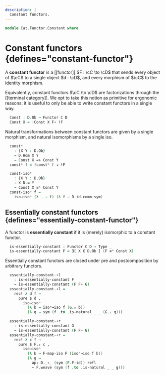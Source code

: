 ```yaml
---
description: |
  Constant functors.
---
```


<!--
```agda
open import Cat.Instances.Shape.Terminal
open import Cat.Functor.Naturality
open import Cat.Functor.Compose
open import Cat.Functor.Base
open import Cat.Prelude

import Cat.Functor.Reasoning
import Cat.Reasoning
```
-->

```agda
module Cat.Functor.Constant where
```

# Constant functors {defines="constant-functor"}

A **constant functor** is a [[functor]] $F : \cC \to \cD$ that sends
every object of $\cC$ to a single object $d : \cD$, and every morphism
of $\cC$ to the identity morphism.

<!--
```agda
module _
  {o ℓ o' ℓ'}
  {C : Precategory o ℓ} {D : Precategory o' ℓ'}
  where
  private
    module C = Cat.Reasoning C
    module D = Cat.Reasoning D
  open Functor
  open _=>_
```
-->

Equivalently, constant functors $\cC \to \cD$ are
factorizations through the [[terminal category]]. We opt to take this
notion as primitive for ergonomic reasons: it is useful to only be able
to write constant functors in a single way.

```agda
  Const : D.Ob → Functor C D
  Const X = !Const X F∘ !F
```

Natural transformations between constant functors are given by a single
morphism, and natural isomorphisms by a single iso.

```agda
  constⁿ
    : {X Y : D.Ob}
    → D.Hom X Y
    → Const X => Const Y
  constⁿ f = !constⁿ f ◂ !F

  const-isoⁿ
    : {X Y : D.Ob}
    → X D.≅ Y
    → Const X ≅ⁿ Const Y
  const-isoⁿ f =
    iso→isoⁿ (λ _ → f) (λ f → D.id-comm-sym)
```

<!--
```agda
  -- Coherence lemmas for cones and cocones as natural transformations.
  to-coconeⁿ
    : ∀ {F : Functor C D} {K : Functor ⊤Cat D}
    → F => K F∘ !F
    → F => Const (K .F₀ tt)
  to-coconeⁿ {K = K} ψ .η = ψ .η
  to-coconeⁿ {K = K} ψ .is-natural x y f =
    ψ .is-natural x y f ∙ ap₂ D._∘_ (K .F-id) refl

  to-coneⁿ
    : ∀ {F : Functor C D} {K : Functor ⊤Cat D}
    → K F∘ !F => F
    → Const (K .F₀ tt) => F
  to-coneⁿ {K = K} ψ .η = ψ .η
  to-coneⁿ {K = K} ψ .is-natural x y f =
    ap₂ D._∘_ refl (sym (K .F-id)) ∙ ψ .is-natural x y f
```
-->

## Essentially constant functors {defines="essentially-constant-functor"}

A functor is **essentially constant** if it is (merely) isomorphic
to a constant functor.

```agda
  is-essentially-constant : Functor C D → Type _
  is-essentially-constant F = ∃[ X ∈ D.Ob ] (F ≅ⁿ Const X)
```

<!--
```agda
module _
  {ob ℓb oc ℓc od ℓd}
  {B : Precategory ob ℓb}
  {C : Precategory oc ℓc}
  {D : Precategory od ℓd}
  (F : Functor C D) (G : Functor B C)
  where
  private
    module D = Cat.Reasoning D
    module F = Cat.Functor.Reasoning F
    module G = Cat.Functor.Reasoning G

  open Isoⁿ
  open _=>_
```
-->

Essentially constant functors are closed under pre and postcomposition
by arbitrary functors.

```agda
  essentially-constant-∘l
    : is-essentially-constant F
    → is-essentially-constant (F F∘ G)
  essentially-constant-∘l =
    rec! λ d f →
      pure $ d ,
        iso→isoⁿ
          (λ b → isoⁿ→iso f (G.₀ b))
          (λ g → sym (f .to .is-natural _ _ (G.₁ g)))

  essentially-constant-∘r
    : is-essentially-constant G
    → is-essentially-constant (F F∘ G)
  essentially-constant-∘r =
    rec! λ c f →
      pure $ F.₀ c ,
        iso→isoⁿ
          (λ b → F-map-iso F (isoⁿ→iso f b))
          (λ g →
            ap₂ D._∘_ (sym (F.F-id)) refl
            ∙ F.weave (sym (f .to .is-natural _ _ g)))
```
